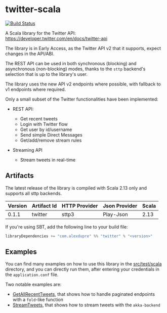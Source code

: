 # twitter-scala

[![Build Status](https://travis-ci.org/alexdupre/twitter-scala.png?branch=main)](https://travis-ci.org/alexdupre/twitter-scala)

A Scala library for the Twitter API: https://developer.twitter.com/en/docs/twitter-api

The library is in Early Access, as the Twitter API v2 that it supports, expect changes in the API/ABI.

The REST API can be used in both synchronous (blocking) and asynchronous (non-blocking) modes, thanks to the `sttp` backend's selection that is up to the library's user.

The library uses the new API v2 endpoints where possible, with fallback to v1 endpoints where required.

Only a small subset of the Twitter functionalities have been implemented:

- REST API:
  - Get recent tweets
  - Login with Twitter flow
  - Get user by id/username
  - Send simple Direct Messages
  - Get/add/remove stream rules

- Streaming API
  - Stream tweets in real-time

## Artifacts

The latest release of the library is compiled with Scala 2.13 only and supports all sttp backends.

| Version | Artifact Id             | HTTP Provider   | Json Provider | Scala |
| ------- | ----------------------- | --------------- | ------------- | ------|
| 0.1.1   | twitter                 | sttp3           | Play-Json     | 2.13  |

If you're using SBT, add the following line to your build file:

```scala
libraryDependencies += "com.alexdupre" %% "twitter" % "<version>"
```

## Examples

You can find many examples on how to use this library in the [src/test/scala](https://github.com/alexdupre/twitter-scala/tree/main/src/test/scala) directory, and you can directly run them, after entering your credentials in the `application.conf` file.

Two notable examples are:
- [GetAllRecentTweets](https://github.com/alexdupre/twitter-scala/blob/main/src/test/scala/GetAllRecentTweets.scala), that shows how to handle paginated endpoints with a `fold`-like function
- [StreamTweets](https://github.com/alexdupre/twitter-scala/blob/main/src/test/scala/StreamTweets.scala), that shows how to stream tweets with the `akka-backend`

